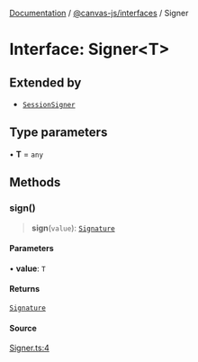 [Documentation](../../../index.md) / [@canvas-js/interfaces](../index.md) / Signer

# Interface: Signer\<T\>

## Extended by

- [`SessionSigner`](SessionSigner.md)

## Type parameters

• **T** = `any`

## Methods

### sign()

> **sign**(`value`): [`Signature`](../type-aliases/Signature.md)

#### Parameters

• **value**: `T`

#### Returns

[`Signature`](../type-aliases/Signature.md)

#### Source

[Signer.ts:4](https://github.com/canvasxyz/canvas/blob/4c6b729f/packages/interfaces/src/Signer.ts#L4)
